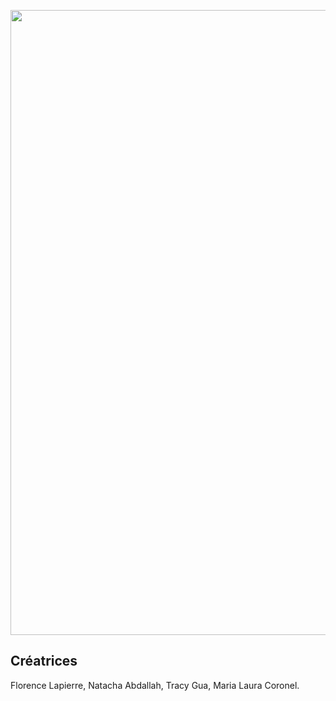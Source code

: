 <p align="center">
<img width="1000" src="https://user-images.githubusercontent.com/112189526/221242072-978d5878-7757-4e07-bde4-b80d517cd211.jpeg"></p>

## Créatrices 
Florence Lapierre, Natacha Abdallah, Tracy Gua, Maria Laura Coronel. 
